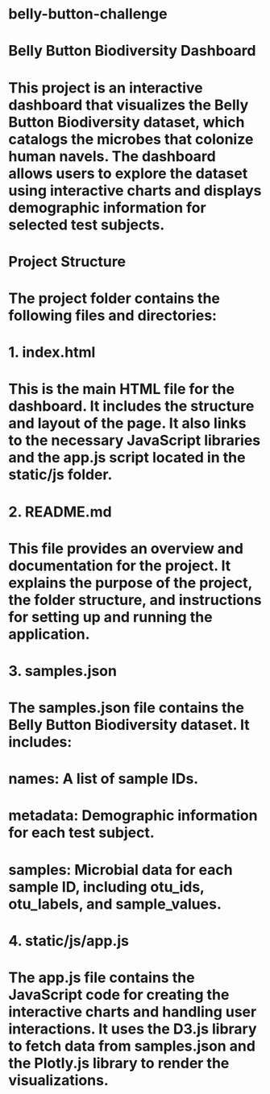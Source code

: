 # belly-button-challenge
# Belly Button Biodiversity Dashboard
# This project is an interactive dashboard that visualizes the Belly Button Biodiversity dataset, which catalogs the microbes that colonize human navels. The dashboard allows users to explore the dataset using interactive charts and displays demographic information for selected test subjects.

# Project Structure
# The project folder contains the following files and directories:

# 1. index.html
# This is the main HTML file for the dashboard. It includes the structure and layout of the page. It also links to the necessary JavaScript libraries and the app.js script located in the static/js folder.

# 2. README.md
# This file provides an overview and documentation for the project. It explains the purpose of the project, the folder structure, and instructions for setting up and running the application.

# 3. samples.json
# The samples.json file contains the Belly Button Biodiversity dataset. It includes:

# names: A list of sample IDs.
# metadata: Demographic information for each test subject.
# samples: Microbial data for each sample ID, including otu_ids, otu_labels, and sample_values.

# 4. static/js/app.js
# The app.js file contains the JavaScript code for creating the interactive charts and handling user interactions. It uses the D3.js library to fetch data from samples.json and the Plotly.js library to render the visualizations.
